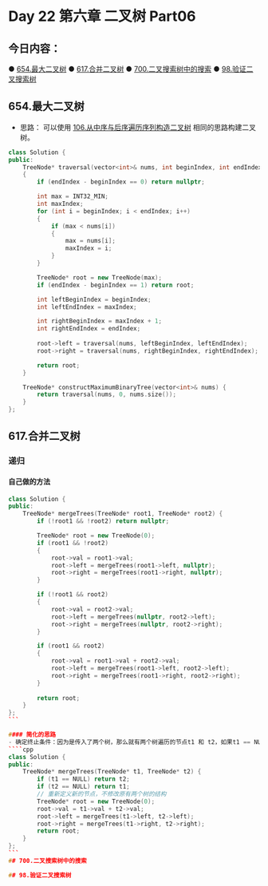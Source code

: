 # Day 22 第六章 二叉树 Part06

## 今日内容：

● [654.最大二叉树](https://programmercarl.com/0654.%E6%9C%80%E5%A4%A7%E4%BA%8C%E5%8F%89%E6%A0%91.html#%E7%AE%97%E6%B3%95%E5%85%AC%E5%BC%80%E8%AF%BE)
● [617.合并二叉树](https://programmercarl.com/0617.%E5%90%88%E5%B9%B6%E4%BA%8C%E5%8F%89%E6%A0%91.html#%E7%AE%97%E6%B3%95%E5%85%AC%E5%BC%80%E8%AF%BE)
● [700.二叉搜索树中的搜索](https://programmercarl.com/0700.%E4%BA%8C%E5%8F%89%E6%90%9C%E7%B4%A2%E6%A0%91%E4%B8%AD%E7%9A%84%E6%90%9C%E7%B4%A2.html)
● [98.验证二叉搜索树](https://programmercarl.com/0098.%E9%AA%8C%E8%AF%81%E4%BA%8C%E5%8F%89%E6%90%9C%E7%B4%A2%E6%A0%91.html)

## 654.最大二叉树
- 思路： 可以使用 [106.从中序与后序遍历序列构造二叉树](https://programmercarl.com/0106.%E4%BB%8E%E4%B8%AD%E5%BA%8F%E4%B8%8E%E5%90%8E%E5%BA%8F%E9%81%8D%E5%8E%86%E5%BA%8F%E5%88%97%E6%9E%84%E9%80%A0%E4%BA%8C%E5%8F%89%E6%A0%91.html) 相同的思路构建二叉树。
```cpp
class Solution {
public:
    TreeNode* traversal(vector<int>& nums, int beginIndex, int endIndex)
    {
        if (endIndex - beginIndex == 0) return nullptr;

        int max = INT32_MIN;
        int maxIndex;
        for (int i = beginIndex; i < endIndex; i++)
        {
            if (max < nums[i])
            {
                max = nums[i];
                maxIndex = i;
            }
        }

        TreeNode* root = new TreeNode(max);
        if (endIndex - beginIndex == 1) return root;

        int leftBeginIndex = beginIndex;
        int leftEndIndex = maxIndex;

        int rightBeginIndex = maxIndex + 1;
        int rightEndIndex = endIndex;
        
        root->left = traversal(nums, leftBeginIndex, leftEndIndex);
        root->right = traversal(nums, rightBeginIndex, rightEndIndex);

        return root;
    }

    TreeNode* constructMaximumBinaryTree(vector<int>& nums) {
        return traversal(nums, 0, nums.size());
    }   
};
```

## 617.合并二叉树
### 递归
#### 自己做的方法
````cpp
class Solution {
public:
    TreeNode* mergeTrees(TreeNode* root1, TreeNode* root2) {
        if (!root1 && !root2) return nullptr;

        TreeNode* root = new TreeNode(0);
        if (root1 && !root2)
        {
            root->val = root1->val;
            root->left = mergeTrees(root1->left, nullptr);
            root->right = mergeTrees(root1->right, nullptr);
        }

        if (!root1 && root2) 
        {
            root->val = root2->val;
            root->left = mergeTrees(nullptr, root2->left);
            root->right = mergeTrees(nullptr, root2->right);
        }

        if (root1 && root2) 
        {
            root->val = root1->val + root2->val;
            root->left = mergeTrees(root1->left, root2->left);
            root->right = mergeTrees(root1->right, root2->right);
        }
        
        return root;
    }
};
```

#### 简化的思路
- 确定终止条件：因为是传入了两个树，那么就有两个树遍历的节点t1 和 t2，如果t1 == NULL 了，两个树合并就应该是 t2 了（如果t2也为NULL也无所谓，合并之后就是NULL）。反过来如果t2 == NULL，那么两个数合并就是t1（如果t1也为NULL也无所谓，合并之后就是NULL）。
````cpp
class Solution {
public:
    TreeNode* mergeTrees(TreeNode* t1, TreeNode* t2) {
        if (t1 == NULL) return t2;
        if (t2 == NULL) return t1;
        // 重新定义新的节点，不修改原有两个树的结构
        TreeNode* root = new TreeNode(0);
        root->val = t1->val + t2->val;
        root->left = mergeTrees(t1->left, t2->left);
        root->right = mergeTrees(t1->right, t2->right);
        return root;
    }
};
```
## 700.二叉搜索树中的搜索

## 98.验证二叉搜索树

